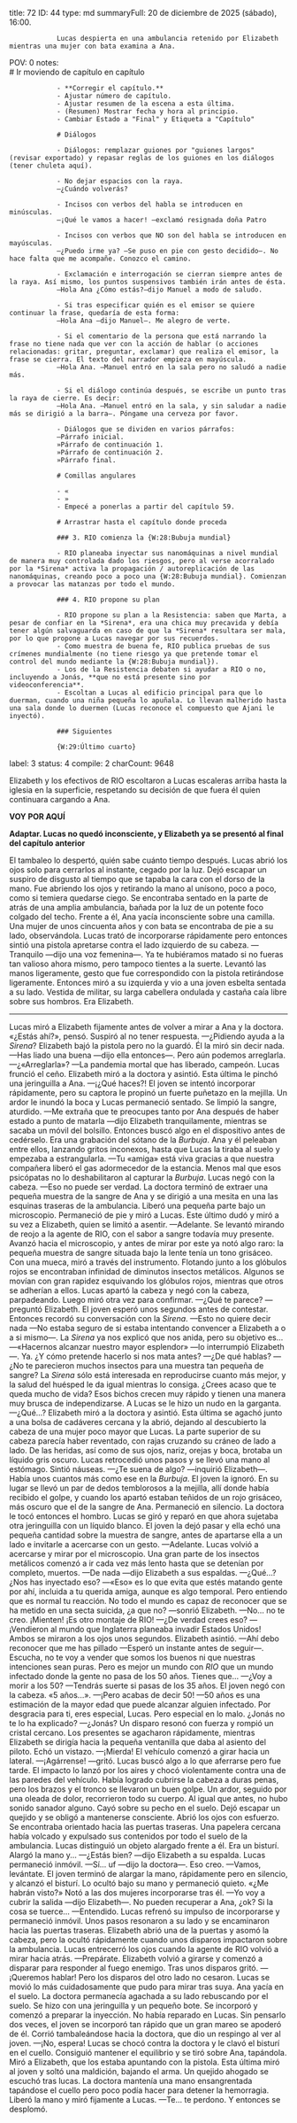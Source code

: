 title:          72
ID:             44
type:           md
summaryFull:    20 de diciembre de 2025 (sábado), 16:00.
                
                Lucas despierta en una ambulancia retenido por Elizabeth mientras una mujer con bata examina a Ana.
POV:            0
notes:          
                # Ir moviendo de capítulo en capítulo
                
                - **Corregir el capítulo.**
                - Ajustar número de capítulo.
                - Ajustar resumen de la escena a esta última.
                - (Resumen) Mostrar fecha y hora al principio.
                - Cambiar Estado a "Final" y Etiqueta a "Capítulo"
                
                # Diálogos
                
                - Diálogos: remplazar guiones por "guiones largos" (revisar exportado) y repasar reglas de los guiones en los diálogos (tener chuleta aquí).
                
                - No dejar espacios con la raya.
                —¿Cuándo volverás?
                
                - Incisos con verbos del habla se introducen en minúsculas.
                —¡Qué le vamos a hacer! —exclamó resignada doña Patro
                
                - Incisos con verbos que NO son del habla se introducen en mayúsculas.
                —¿Puedo irme ya? —Se puso en pie con gesto decidido—. No hace falta que me acompañe. Conozco el camino.
                
                - Exclamación e interrogación se cierran siempre antes de la raya. Así mismo, los puntos suspensivos también irán antes de ésta.
                —Hola Ana ¿Cómo estás?—dijo Manuel a modo de saludo.
                
                - Si tras especificar quién es el emisor se quiere continuar la frase, quedaría de esta forma:
                —Hola Ana —dijo Manuel—. Me alegro de verte.
                
                - Si el comentario de la persona que está narrando la frase no tiene nada que ver con la acción de hablar (o acciones relacionadas: gritar, preguntar, exclamar) que realiza el emisor, la frase se cierra. El texto del narrador empieza en mayúscula.
                —Hola Ana. —Manuel entró en la sala pero no saludó a nadie más.
                
                - Si el diálogo continúa después, se escribe un punto tras la raya de cierre. Es decir:
                —Hola Ana. —Manuel entró en la sala, y sin saludar a nadie más se dirigió a la barra—. Póngame una cerveza por favor.
                
                - Diálogos que se dividen en varios párrafos:
                —Párrafo inicial.
                »Párrafo de continuación 1.
                »Párrafo de continuación 2.
                »Párrafo final.
                
                # Comillas angulares
                
                - «
                - »
                - Empecé a ponerlas a partir del capítulo 59.
                
                # Arrastrar hasta el capítulo donde proceda
                
                ### 3. RIO comienza la {W:28:Bubuja mundial}
                
                - RIO planeaba inyectar sus nanomáquinas a nivel mundial de manera muy controlada dado los riesgos, pero al verse acorralado por la *Sirena* activa la propagación / autoreplicación de las nanomáquinas, creando poco a poco una {W:28:Bubuja mundial}. Comienzan a provocar las matanzas por todo el mundo.
                
                ### 4. RIO propone su plan
                
                - RIO propone su plan a la Resistencia: saben que Marta, a pesar de confiar en la *Sirena*, era una chica muy precavida y debía tener algún salvaguarda en caso de que la *Sirena* resultara ser mala, por lo que propone a Lucas navegar por sus recuerdos.
                - Como muestra de buena fe, RIO publica pruebas de sus crímenes mundialmente (no tiene riesgo ya que pretende tomar el control del mundo mediante la {W:28:Bubuja mundial}).
                - Los de la Resistencia debaten si ayudar a RIO o no, incluyendo a Jonás, **que no está presente sino por videoconferencia**.
                - Escoltan a Lucas al edificio principal para que lo duerman, cuando una niña pequeña lo apuñala. Lo llevan malherido hasta una sala donde lo duermen (Lucas reconoce el compuesto que Ajani le inyectó).
                
                ### Siguientes
                
                {W:29:Último cuarto}
label:          3
status:         4
compile:        2
charCount:      9648


Elizabeth y los efectivos de RIO escoltaron a Lucas escaleras arriba hasta la iglesia en la superficie, respetando su decisión de que fuera él quien continuara cargando a Ana.

**VOY POR AQUÍ**

**Adaptar. Lucas no quedó inconsciente, y Elizabeth ya se presentó al final del capítulo anterior**

El tambaleo lo despertó, quién sabe cuánto tiempo después.
Lucas abrió los ojos solo para cerrarlos al instante, cegado por la luz. Dejó escapar un suspiro de disgusto al tiempo que se tapaba la cara con el dorso de la mano.
Fue abriendo los ojos y retirando la mano al unísono, poco a poco, como si temiera quedarse ciego.
Se encontraba sentado en la parte de atrás de una amplia ambulancia, bañada por la luz de un potente foco colgado del techo.
Frente a él, Ana yacía inconsciente sobre una camilla. Una mujer de unos cincuenta años y con bata se encontraba de pie a su lado, observándola.
Lucas trató de incorporarse rápidamente pero entonces sintió una pistola apretarse contra el lado izquierdo de su cabeza.
—Tranquilo —dijo una voz femenina—. Ya te hubiéramos matado si no fueras tan valioso ahora mismo, pero tampoco tientes a la suerte.
Levantó las manos ligeramente, gesto que fue correspondido con la pistola retirándose ligeramente. Entonces miró a su izquierda y vio a una joven esbelta sentada a su lado. Vestida de militar, su larga cabellera ondulada y castaña caía libre sobre sus hombros.
Era Elizabeth.

---

Lucas miró a Elizabeth fijamente antes de volver a mirar a Ana y la doctora.
«¿Estás ahí?», pensó.
Suspiró al no tener respuesta.
—¿Pidiendo ayuda a la *Sirena*?
Elizabeth bajó la pistola pero no la guardó. Él la miró sin decir nada.
—Has liado una buena —dijo ella entonces—. Pero aún podemos arreglarla.
—¿«Arreglarla»?
—La pandemia mortal que has liberado, campeón.
Lucas frunció el ceño. Elizabeth miró a la doctora y asintió. Esta última le pinchó una jeringuilla a Ana.
—¡¿Qué haces?!
El joven se intentó incorporar rápidamente, pero su captora le propinó un fuerte puñetazo en la mejilla. Un ardor le inundó la boca y Lucas permaneció sentado. Se limpió la sangre, aturdido.
—Me extraña que te preocupes tanto por Ana después de haber estado a punto de matarla —dijo Elizabeth tranquilamente, mientras se sacaba un móvil del bolsillo. Entonces buscó algo en el dispositivo antes de cedérselo.
Era una grabación del sótano de la *Burbuja*. Ana y él peleaban entre ellos, lanzando gritos inconexos, hasta que Lucas la tiraba al suelo y empezaba a estrangularla.
—Tu «amiga» está viva gracias a que nuestra compañera liberó el gas adormecedor de la estancia. Menos mal que esos psicópatas no lo deshabilitaron al capturar la *Burbuja*.
Lucas negó con la cabeza.
—Eso no puede ser verdad.
La doctora terminó de extraer una pequeña muestra de la sangre de Ana y se dirigió a una mesita en una las esquinas traseras de la ambulancia. Liberó una pequeña parte bajo un microscopio.
Permaneció de pie y miró a Lucas. Este último dudó y miró a su vez a Elizabeth, quien se limitó a asentir.
—Adelante.
Se levantó mirando de reojo a la agente de RIO, con el sabor a sangre todavía muy presente.
Avanzó hacia el microscopio, y antes de mirar por este ya notó algo raro: la pequeña muestra de sangre situada bajo la lente tenía un tono grisáceo.
Con una mueca, miró a través del instrumento.
Flotando junto a los glóbulos rojos se encontraban infinidad de diminutos insectos metálicos. Algunos se movían con gran rapidez esquivando los glóbulos rojos, mientras que otros se adherían a ellos.
Lucas apartó la cabeza y negó con la cabeza, parpadeando. Luego miró otra vez para confirmar.
—¿Qué te parece? —preguntó Elizabeth.
El joven esperó unos segundos antes de contestar. Entonces recordó su conversación con la *Sirena*.
—Esto no quiere decir nada —No estaba seguro de si estaba intentando convencer a Elizabeth a o a si mismo—. La *Sirena* ya nos explicó que nos anida, pero su objetivo es...
—«Hacernos alcanzar nuestro mayor esplendor» —lo interrumpió Elizabeth—. Ya. ¿Y cómo pretende hacerlo si nos mata antes?
—¿De qué hablas?
—¿No te parecieron muchos insectos para una muestra tan pequeña de sangre? La *Sirena* sólo está interesada en reproducirse cuanto más mejor, y la salud del huésped le da igual mientras lo consiga. ¿Crees acaso que te queda mucho de vida? Esos bichos crecen muy rápido y tienen una manera muy brusca de independizarse.
A Lucas se le hizo un nudo en la garganta.
—¿Qué...?
Elizabeth miró a la doctora y asintió. Esta última se agachó junto a una bolsa de cadáveres cercana y la abrió, dejando al descubierto la cabeza de una mujer poco mayor que Lucas. La parte superior de su cabeza parecía haber reventado, con rajas cruzando su cráneo de lado a lado. De las heridas, así como de sus ojos, nariz, orejas y boca, brotaba un líquido gris oscuro.
Lucas retrocedió unos pasos y se llevó una mano al estómago. Sintió náuseas.
—¿Te suena de algo? —inquirió Elizabeth—. Había unos cuantos más como ese en la *Burbuja*.
El joven la ignoró. En su lugar se llevó un par de dedos temblorosos a la mejilla, allí donde había recibido el golpe, y cuando los apartó estaban teñidos de un rojo grisáceo, más oscuro que el de la sangre de Ana.
Permaneció en silencio.
La doctora le tocó entonces el hombro. Lucas se giró y reparó en que ahora sujetaba otra jeringuilla con un líquido blanco.
El joven la dejó pasar y ella echó una pequeña cantidad sobre la muestra de sangre, antes de apartarse ella a un lado e invitarle a acercarse con un gesto.
—Adelante.
Lucas volvió a acercarse y mirar por el microscopio. Una gran parte de los insectos metálicos comenzó a ir cada vez más lento hasta que se detenían por completo, muertos.
—De nada —dijo Elizabeth a sus espaldas.
—¿Qué...? ¿Nos has inyectado eso?
—«Eso» es lo que evita que estés matando gente por ahí, incluida a tu querida amiga, aunque es algo temporal. Pero entiendo que es normal tu reacción. No todo el mundo es capaz de reconocer que se ha metido en una secta suicida, ¿a que no? —sonrió Elizabeth.
—No... no te creo. ¡Mienten! ¡Es otro montaje de RIO!
—¿De verdad crees eso?
—¡Vendieron al mundo que Inglaterra planeaba invadir Estados Unidos!
Ambos se miraron a los ojos unos segundos. Elizabeth asintió.
—Ahí debo reconocer que me has pillado —Esperó un instante antes de seguir—. Escucha, no te voy a vender que somos los buenos ni que nuestras intenciones sean puras. Pero es mejor un mundo con *RIO* que un mundo infectado donde la gente no pasa de los 50 años. Tienes que...
—¿Voy a morir a los 50?
—Tendrás suerte si pasas de los 35 años.
El joven negó con la cabeza.
«5 años...».
—¡Pero acabas de decir 50!
—50 años es una estimación de la mayor edad que puede alcanzar alguien infectado. Por desgracia para ti, eres especial, Lucas. Pero especial en lo malo. ¿Jonás no te lo ha explicado?
—¿Jonás?
Un disparo resonó con fuerza y rompió un cristal cercano. Los presentes se agacharon rápidamente, mientras Elizabeth se dirigía hacia la pequeña ventanilla que daba al asiento del piloto. Echó un vistazo.
—¡Mierda!
El vehículo comenzó a girar hacia un lateral.
—¡Agárrense! —gritó.
Lucas buscó algo a lo que aferrarse pero fue tarde. El impacto lo lanzó por los aires y chocó violentamente contra una de las paredes del vehículo.
Había logrado cubrirse la cabeza a duras penas, pero los brazos y el tronco se llevaron un buen golpe. Un ardor, seguido por una oleada de dolor, recorrieron todo su cuerpo.
Al igual que antes, no hubo sonido sanador alguno.
Cayó sobre su pecho en el suelo. Dejó escapar un quejido y se obligó a mantenerse consciente. Abrió los ojos con esfuerzo.
Se encontraba orientado hacia las puertas traseras. Una papelera cercana había volcado y expulsado sus contenidos por todo el suelo de la ambulancia.
Lucas distinguió  un objeto alargado frente a él. Era un bisturí.
Alargó la mano y...
—¿Estás bien? —dijo Elizabeth a su espalda.
Lucas permaneció inmóvil.
—Sí... uf —dijo la doctora—. Eso creo.
—Vamos, levántate.
El joven terminó de alargar la mano, rápidamente pero en silencio, y alcanzó el bisturí. Lo ocultó bajo su mano y permaneció quieto.
«¿Me habrán visto?»
Notó a las dos mujeres incorporarse tras él.
—Yo voy a cubrir la salida —dijo Elizabeth—. No pueden recuperar a Ana, ¿ok? Si la cosa se tuerce...
—Entendido.
Lucas refrenó su impulso de incorporarse y permaneció inmóvil. Unos pasos resonaron a su lado y se encaminaron hacia las puertas traseras.
Elizabeth abrió una de la puertas y asomó la cabeza, pero la ocultó rápidamente cuando unos disparos impactaron sobre la ambulancia. Lucas entrecerró los ojos cuando la agente de RIO volvió a mirar hacia atrás.
—Prepárate.
Elizabeth volvió a girarse y comenzó a disparar para responder al fuego enemigo. Tras unos disparos gritó.
—¡Queremos hablar!
Pero los disparos del otro lado no cesaron.
Lucas se movió lo más cuidadosamente que pudo para mirar tras suya. Ana yacía en el suelo. La doctora permanecía agachada a su lado rebuscando por el suelo. Se hizo con una jeringuilla y un pequeño bote. Se incorporó y comenzó a preparar la inyección.
No había reparado en Lucas.
Sin pensarlo dos veces, el joven se incorporó tan rápido que un gran mareo se apoderó de él. Corrió tambaleándose hacia la doctora, que dio un respingo al ver al joven.
—¡No, espera!
Lucas se chocó contra la doctora y le clavó el bisturí en el cuello. Consiguió mantener el equilibrio y se tiró sobre Ana, tapándola.
Miró a Elizabeth, que los estaba apuntando con la pistola. Esta última miró al joven y soltó una maldición, bajando el arma.
Un quejido ahogado se escuchó tras lucas.
La doctora mantenía una mano ensangrentada tapándose el cuello pero poco podía hacer para detener la hemorragia. Liberó la mano y miró fijamente a Lucas.
—Te... te perdono.
Y entonces se desplomó.